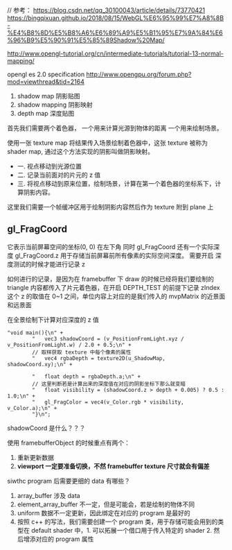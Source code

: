 // 参考： https://blog.csdn.net/qq_30100043/article/details/73770421
https://bingqixuan.github.io/2018/08/15/WebGL%E6%95%99%E7%A8%8B-%E4%B8%8D%E5%B8%A6%E6%89%A9%E5%B1%95%E7%9A%84%E6%96%B9%E5%90%91%E5%85%89Shadow%20Map/

http://www.opengl-tutorial.org/cn/intermediate-tutorials/tutorial-13-normal-mapping/

opengl es 2.0 specification 
http://www.opengpu.org/forum.php?mod=viewthread&tid=2164


1. shadow map 阴影贴图
2. shadow mapping 阴影映射
3. depth map 深度贴图

首先我们需要两个着色器， 一个用来计算光源到物体的距离
一个用来绘制场景。

使用一张 texture map 将结果传入场景绘制着色器中，这张 texture 被称为 shader map, 通过这个方法实现的阴影叫做阴影映射。

- 一. 视点移动到光源位置
- 二. 记录当前面对的片元的 z 值
- 三. 将视点移动到原来位置，绘制场景，计算在第一个着色器的坐标系下，计算阴影内容。

这里我们需要一个帧缓冲区用于绘制阴影内容然后作为 texture 附到 plane 上

## gl_FragCoord
它表示当前屏幕空间的坐标(0, 0) 在左下角
同时 gl_FragCoord 还有一个实际深度 gl_FragCoord.z 用于存储当前屏幕前所有像素的实际空间深度。
需要开启 深度测试的时候才能进行记录 z

如何进行的记录，是因为在 framebuffer 下 draw 的时候已经将我们要绘制的 triangle 内容都传入了片元着色器，在开启 DEPTH_TEST 的前提下记录 zIndex 这个 z 的取值在 0~1 之间，单位内容上对应的是我们传入的 mvpMatrix 的近景面和远景面

在全景绘制下计算对应深度的 z 值
```
"void main(){\n" +
        "   vec3 shadowCoord = (v_PositionFromLight.xyz / v_PositionFromLight.w) / 2.0 + 0.5;\n" +
        // 取样获取 texture 中每个像素的属性
        "   vec4 rgbaDepth = texture2D(u_ShadowMap, shadowCoord.xy);\n" +
        
        "   float depth = rgbaDepth.a;\n" +
        // 这里判断若是计算出来的深度值在对应的阴影坐标下那么就变暗
        "   float visibility = (shadowCoord.z > depth + 0.005) ? 0.5 : 1.0;\n" +
        "   gl_FragColor = vec4(v_Color.rgb * visibility, v_Color.a);\n" +
        "}\n";

```

shadowCoord 是什么？？？


使用 framebufferObject 的时候重点有两个：
1. 重新更新数据
2. **viewport 一定要准备切换，不然 framebuffer texture 尺寸就会有偏差**

siwthc program 后需要更细的 data 有哪些？
1. array_buffer 涉及 data
2. element_array_buffer 不一定，但是可能会，若是绘制的物体不同
3. uniform 数据不一定更新，因此绑定在对应的 program 是最好的
4. 按照 c++ 的写法，我们需要创建一个 program 类，用于存储可能会用到的类型在 default shader 中，1. 可以拓展一个借口用于传入特定的 shader 2. 然后增添对应的 program 属性